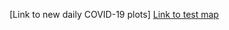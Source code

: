 
[Link to new daily COVID-19 plots] [Link to test map](https://automating-gis-processes.github.io/exercise-5-HTenkanen/test_map.html)
